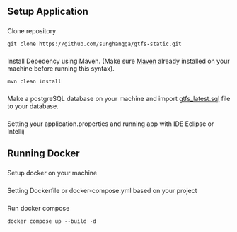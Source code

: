 ## Setup Application
###
Clone repository
```
git clone https://github.com/sunghangga/gtfs-static.git
```
###
Install Depedency using Maven. (Make sure [Maven](https://maven.apache.org/install.html) already installed on your machine before running this syntax).
```
mvn clean install
```
###
Make a postgreSQL database on your machine and import [gtfs_latest.sql](https://maestronicoperationsltd-my.sharepoint.com/:f:/g/personal/angga_putra_maes-electronic_co_id/Eng41HxYYAVFrI5Giz13bCwB24bDxE5CnJNqlDOZUazTDQ?e=RhL27U) file to your database.
###
Setting your application.properties and running app with IDE Eclipse or Intellij

## Running Docker
###
Setup docker on your machine
###
Setting Dockerfile or docker-compose.yml based on your project
###
Run docker compose
```
docker compose up --build -d
```

